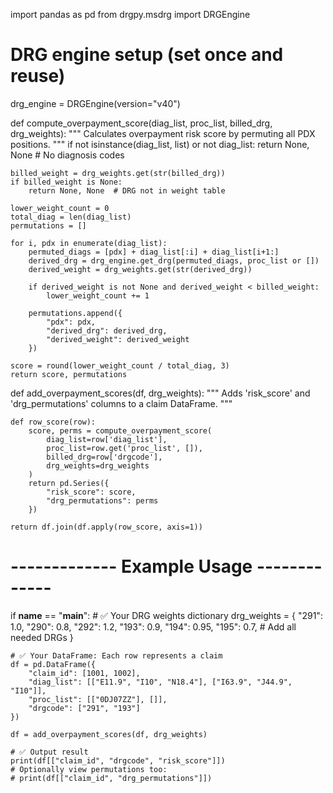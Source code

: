 import pandas as pd
from drgpy.msdrg import DRGEngine

# DRG engine setup (set once and reuse)
drg_engine = DRGEngine(version="v40")

def compute_overpayment_score(diag_list, proc_list, billed_drg, drg_weights):
    """
    Calculates overpayment risk score by permuting all PDX positions.
    """
    if not isinstance(diag_list, list) or not diag_list:
        return None, None  # No diagnosis codes

    billed_weight = drg_weights.get(str(billed_drg))
    if billed_weight is None:
        return None, None  # DRG not in weight table

    lower_weight_count = 0
    total_diag = len(diag_list)
    permutations = []

    for i, pdx in enumerate(diag_list):
        permuted_diags = [pdx] + diag_list[:i] + diag_list[i+1:]
        derived_drg = drg_engine.get_drg(permuted_diags, proc_list or [])
        derived_weight = drg_weights.get(str(derived_drg))

        if derived_weight is not None and derived_weight < billed_weight:
            lower_weight_count += 1

        permutations.append({
            "pdx": pdx,
            "derived_drg": derived_drg,
            "derived_weight": derived_weight
        })

    score = round(lower_weight_count / total_diag, 3)
    return score, permutations

def add_overpayment_scores(df, drg_weights):
    """
    Adds 'risk_score' and 'drg_permutations' columns to a claim DataFrame.
    """

    def row_score(row):
        score, perms = compute_overpayment_score(
            diag_list=row['diag_list'],
            proc_list=row.get('proc_list', []),
            billed_drg=row['drgcode'],
            drg_weights=drg_weights
        )
        return pd.Series({
            "risk_score": score,
            "drg_permutations": perms
        })

    return df.join(df.apply(row_score, axis=1))

# ------------- Example Usage -------------

if __name__ == "__main__":
    # ✅ Your DRG weights dictionary
    drg_weights = {
        "291": 1.0,
        "290": 0.8,
        "292": 1.2,
        "193": 0.9,
        "194": 0.95,
        "195": 0.7,
        # Add all needed DRGs
    }

    # ✅ Your DataFrame: Each row represents a claim
    df = pd.DataFrame({
        "claim_id": [1001, 1002],
        "diag_list": [["E11.9", "I10", "N18.4"], ["I63.9", "J44.9", "I10"]],
        "proc_list": [["0DJ07ZZ"], []],
        "drgcode": ["291", "193"]
    })

    df = add_overpayment_scores(df, drg_weights)

    # ✅ Output result
    print(df[["claim_id", "drgcode", "risk_score"]])
    # Optionally view permutations too:
    # print(df[["claim_id", "drg_permutations"]])
